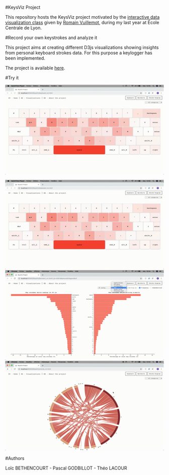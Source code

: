 #KeysViz Project

This repository hosts the KeysViz project motivated by the [interactive data visualization class](https://github.com/LyonDataViz/MOS5.5-Dataviz) given by [Romain Vuillemot](https://github.com/romsson), during my last year at École Centrale de Lyon.

#Record your own keystrokes and analyze it

This project aims at creating different D3js visualizations showing insights from personal keyboard strokes data. For this purpose a keylogger has been implemented.

The project is available [here](https://tridet.github.io/KeysViz/index.html).

#Try it

![Alt Text](./assets/images/demo-viz1.gif)
<div>
<img src="assets/images/demo-viz1.gif">
</div>

<div>
<img src="assets/images/demo-viz2.gif">
</div>

<div>
<img src="assets/images/demo-viz3.gif">
</div>


#Authors

Loïc BETHENCOURT - Pascal GODBILLOT - Théo LACOUR
